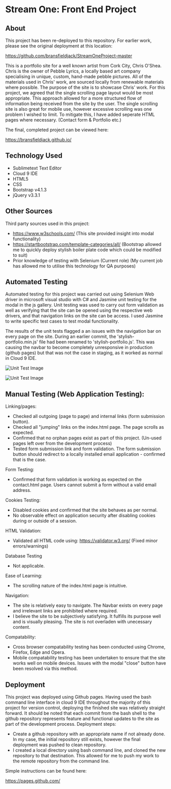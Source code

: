 # Stream One: Front End Project

## About

This project has been re-deployed to this repository. For earlier work, please see the original deployment at this location:

https://github.com/bransfieldjack/StreamOneProject-master

This is a portfolio site for a well known artist from Cork City, Chris O'Shea. 
Chris is the owner of Pebble Lyrics, a locally based art company specialising in unique, custom, hand-made pebble pictures. 
All of the materials used in Chris' work, are sourced locally from renewable materials where possible. 
The purpose of the site is to showcase Chris' work. 
For this project, we agreed that the single scrolling page layout would be most appropriate. 
This approach allowed for a more structured flow of information being received from the site by the user. 
The single scrolling site is also great for mobile use, however excessive scrolling was one problem I wished to limit. 
To mitigate this, I have added seperate HTML pages where necessary. (Contact form & Portfolio etc.)

The final, completed project can be viewed here:

https://bransfieldjack.github.io/

## Technology Used

 * Sublimetext Text Editor
 * Cloud 9 IDE
 * HTML5
 * CSS
 * Bootstrap v4.1.3
 * jQuery v3.3.1

## Other Sources

Third party sources used in this project:

 - https://www.w3schools.com/
   (This site provided insight into modal functionality)
 - https://startbootstrap.com/template-categories/all/
   (Bootstrap allowed me to quickly deploy stylish boiler plate code which could be modified to suit)
 - Prior knowledge of testing with Selenium (Current role)
   (My current job has allowed me to utilise this technology for QA purposes)

## Automated Testing

Automated testing for this project was carried out using Selenium Web driver in microsoft visual studio with C# and Jasmine unit testing for the modal in the js gallery. 
Unit testing was used to carry out form validation as well as verifying that the site can be opened using the respective web drivers, and that navigation links on the site can be access. 
I used Jasmine to write specific test cases to test modal functionality. 

The results of the unit tests flagged a an issues with the navigation bar on every page on the site. 
During an earlier commit, the 'stylish-portfolio.min.js' file had been renamed to 'stylish-portfolio.js'. 
This was causing the navbar to become completely unresponsive in production (github pages) but that was not the case in staging, as it worked as normal in Cloud 9 IDE. 

![Unit Test Image](https://s3-ap-southeast-2.amazonaws.com/stream-one-project/selenium_unit_test_stream_one.PNG)

![Unit Test Image](https://s3-ap-southeast-2.amazonaws.com/stream-one-project/jasmine_modal_failing_tests.PNG)

## Manual Testing (Web Application Testing):

Linking/pages:

 - Checked all outgoing (page to page) and internal links (form submission button).
 - Checked all "jumping" links on the index.html page. The page scrolls as expected. 
 - Confirmed that no orphan pages exist as part of this project. (Un-used pages left over from the development process)
 - Tested form submission link and form validation. The form submission button should redirect to a locally installed email application - confirmed that is the case. 
	
Form Testing:

 - Confirmed that form validation is working as expected on the contact.html page. Users cannot submit a form without a valid email address. 
	
Cookies Testing:

 - Disabled cookies and confirmed that the site behaves as per normal. 
 - No observable effect on application security after disabling cookies during or outside of a session. 

HTML Validation:

 - Validated all HTML code using: https://validator.w3.org/ (Fixed minor errors/warnings)

Database Testing

 - Not applicable.

Ease of Learning:

 - The scrolling nature of the index.html page is intuitive. 

Navigation:

 - The site is relatively easy to navigate. The Navbar exists on every page and irrelevant links are prohibited where required. 
 - I believe the site to be subjectively satisfying. It fulfills its purpose well and is visually pleasing. The site is not overladen with unecessary content. 

Compatability:

 - Cross browser compatability testing has been conducted using Chrome, Firefox, Edge and Opera. 
 - Mobile compatability testing has been undertaken to ensure that the site works well on mobile devices. Issues with the modal "close" button have been resolved via this method. 

## Deployment

This project was deployed using Github pages. 
Having used the bash command line interface in cloud 9 IDE throughout the majority of this project for version control, deploying the finished site was relatively straight forward. 
It should be noted that each commit from the bash shell to the github repository represents feature and functional updates to the site as part of the development process. 
Deployment steps:

 - Create a github repository with an appropriate name if not already done. In my case, the initial repository still exists, however the final deployment was pushed to clean repository. 
 - I created a local directory using bash command line, and cloned the new repository to that destination. This allowed for me to push my work to the remote repository from the command line. 

Simple instructions can be found here:

https://pages.github.com/

